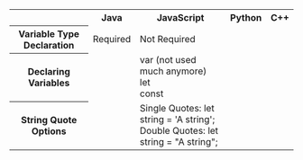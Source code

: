 <table>
  <tr>
    <td></td>
    <th scope="col">
      Java
    </th>
    <th scope="col">
      JavaScript
    </th>
    <th>
      Python
    </th>
    <th>
      C++
    </th>
  </tr>
  <tr>
    <th scope="row">
      Variable Type Declaration
    </th>
    <td>
      Required
    </td>
    <td>
      Not Required
    </td>
    <td></td>
    <td></td>
  </tr>
  <tr>
    <th scope="row">
      Declaring Variables
    </th>
    <td></td>
    <td>
      var (not used much anymore)<br>
      let <br>
      const
    </td>
    <td></td>
    <td></td>
  </tr>
  <tr>
    <th scope="row">
      String Quote Options
    </th>
    <td></td>
    <td>
      Single Quotes: let string = 'A string';<br>
      Double Quotes: let string = "A string";
    </td>
    <td></td>
    <td></td>
  </tr>
</table>
